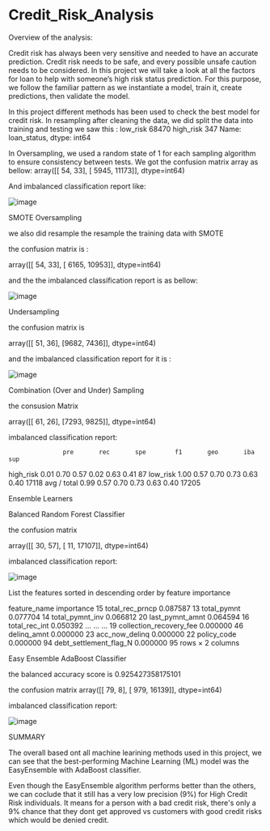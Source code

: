# Credit_Risk_Analysis

Overview of the analysis: 

Credit risk has always been very sensitive and needed to have an accurate prediction. Credit risk needs to be safe, and every possible unsafe caution needs to be considered. In this project we will take a look at all the factors for loan to help with someone’s high risk status prediction. For this purpose, we follow the familiar pattern as we instantiate a model, train it, create predictions, then validate the model.

In this project different methods has been used to check the best model for credit risk. In resampling after cleaning the data, we did split the data into training and testing we saw this :
low_risk     68470
high_risk      347
Name: loan_status, dtype: int64


In Oversampling, we used a random state of 1 for each sampling algorithm to ensure consistency between tests. We got the confusion matrix array as bellow:
array([[   54,    33],
       [ 5945, 11173]], dtype=int64)

And imbalanced classification report like:

![image](https://user-images.githubusercontent.com/49285767/198269414-6f3b0b32-675a-4330-b454-7c20459cade3.png)


SMOTE Oversampling

we also did resample the resample the training data with SMOTE

the confusion matrix is :

array([[   54,    33],
       [ 6165, 10953]], dtype=int64)
       
and the the imbalanced classification report is as bellow:

![image](https://user-images.githubusercontent.com/49285767/198269496-d7907eb2-e7be-4a7e-b8e6-6dc9e894f8fc.png)

Undersampling

the confusion matrix is 

array([[  51,   36],
       [9682, 7436]], dtype=int64)
       
and the imbalanced classification report for it is :

![image](https://user-images.githubusercontent.com/49285767/198269673-84644bcf-2d5e-4720-b651-e80b83e0549d.png)

Combination (Over and Under) Sampling

the consusion Matrix 

array([[  61,   26],
       [7293, 9825]], dtype=int64)
       
imbalanced classification report:


                   pre       rec       spe        f1       geo       iba       sup
  high_risk       0.01      0.70      0.57      0.02      0.63      0.41        87
   low_risk       1.00      0.57      0.70      0.73      0.63      0.40     17118
avg / total       0.99      0.57      0.70      0.73      0.63      0.40     17205

Ensemble Learners

Balanced Random Forest Classifier

the confusion matrix

array([[   30,    57],
       [   11, 17107]], dtype=int64)
       
       
 imbalanced classification report:
 
 ![image](https://user-images.githubusercontent.com/49285767/198269754-bb540d08-49e4-4474-a808-34a3973d910e.png)

List the features sorted in descending order by feature importance


feature_name	importance
15	total_rec_prncp	0.087587
13	total_pymnt	0.077704
14	total_pymnt_inv	0.066812
20	last_pymnt_amnt	0.064594
16	total_rec_int	0.050392
...	...	...
19	collection_recovery_fee	0.000000
46	delinq_amnt	0.000000
23	acc_now_delinq	0.000000
22	policy_code	0.000000
94	debt_settlement_flag_N	0.000000
95 rows × 2 columns

Easy Ensemble AdaBoost Classifier

the balanced accuracy score is 0.925427358175101

the confusion matrix array([[   79,     8],
       [  979, 16139]], dtype=int64)
       

 imbalanced classification report:
 
![image](https://user-images.githubusercontent.com/49285767/198269980-3c2a27a6-5e91-481e-ad94-557e4fd31a71.png)


SUMMARY

The overall based ont all machine learining methods used in this project, we can see that the best-performing Machine Learning (ML) model was the EasyEnsemble with AdaBoost classifier. 

Even though the EasyEnsemble algorithm performs better than the others, we can coclude that it still has a very low precision (9%) for High Credit Risk individuals. It means for a person with a bad credit risk, there's only a 9% chance that they dont get approved vs customers with good credit risks which would be denied credit.
